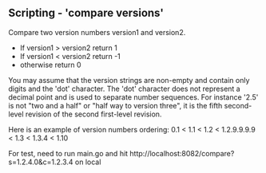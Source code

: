 ## Scripting - 'compare versions'

Compare two version numbers version1 and version2.

- If version1 > version2 return 1
- If version1 < version2 return -1
- otherwise return 0


You may assume that the version strings are non-empty and contain only digits and the 'dot'
character. The 'dot' character does not represent a decimal point and is used to separate
number sequences. For instance '2.5' is not "two and a half" or "half way to version three", it is
the fifth second-level revision of the second first-level revision.


Here is an example of version numbers ordering: 0.1 < 1.1 < 1.2 < 1.2.9.9.9.9 < 1.3 < 1.3.4 <
1.10

For test,
    need to run main.go and hit http://localhost:8082/compare?s=1.2.4.0&c=1.2.3.4 on local